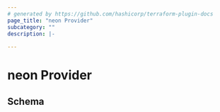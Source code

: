 ```yaml
---
# generated by https://github.com/hashicorp/terraform-plugin-docs
page_title: "neon Provider"
subcategory: ""
description: |-
  
---
```


# neon Provider





<!-- schema generated by tfplugindocs -->
## Schema

